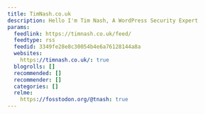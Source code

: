 ```yaml
---
title: TimNash.co.uk
description: Hello I'm Tim Nash, A WordPress Security Expert
params:
  feedlink: https://timnash.co.uk/feed/
  feedtype: rss
  feedid: 3349fe28e8c30054b4e6a76128144a8a
  websites:
    https://timnash.co.uk/: true
  blogrolls: []
  recommended: []
  recommender: []
  categories: []
  relme:
    https://fosstodon.org/@tnash: true
---
```

